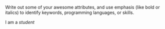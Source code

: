 Write out some of your awesome attributes, and use emphasis (like bold or italics) to identify keywords, programming languages, or skills. 

I am a *student*
